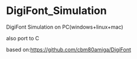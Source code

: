 # DigiFont_Simulation
DigiFont Simulation on PC(windows+linux+mac)

also port to C

based on:https://github.com/cbm80amiga/DigiFont
